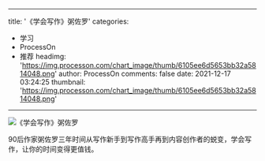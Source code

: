 
---
title: '《学会写作》粥佐罗'
categories: 
 - 学习
 - ProcessOn
 - 推荐
headimg: 'https://img.processon.com/chart_image/thumb/6105ee6d5653bb32a5814048.png'
author: ProcessOn
comments: false
date: 2021-12-17 03:24:25
thumbnail: 'https://img.processon.com/chart_image/thumb/6105ee6d5653bb32a5814048.png'
---

<div>   
<img class="thumb" alt="《学会写作》粥佐罗" src="https://img.processon.com/chart_image/thumb/6105ee6d5653bb32a5814048.png" referrerpolicy="no-referrer">
<p>90后作家粥佐罗三年时间从写作新手到写作高手再到内容创作者的蜕变，学会写作，让你的时间变得更值钱。</p>  
</div>
            